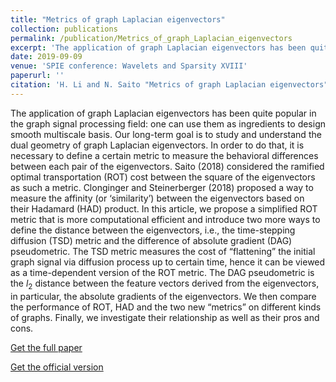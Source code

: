 ```yaml
---
title: "Metrics of graph Laplacian eigenvectors"
collection: publications
permalink: /publication/Metrics_of_graph_Laplacian_eigenvectors
excerpt: 'The application of graph Laplacian eigenvectors has been quite popular in the graph signal processing field: one can use them as ingredients to design smooth multiscale basis. Our long-term goal is to study and understand the dual geometry of graph Laplacian eigenvectors. In order to do that, it is necessary to define a certain metric to measure the behavioral differences between each pair of the eigenvectors. Saito (2018) considered the ramified optimal transportation (ROT) cost between the square of the eigenvectors as such a metric. Clonginger and Steinerberger (2018) proposed a way to measure the affinity (or ‘similarity’) between the eigenvectors based on their Hadamard (HAD) product. In this article, we propose a simplified ROT metric that is more computational efficient and introduce two more ways to define the distance between the eigenvectors, i.e., the time-stepping diffusion (TSD) metric and the difference of absolute gradient (DAG) pseudometric. The TSD metric measures the cost of “flattening” the initial graph signal via diffusion process up to certain time, hence it can be viewed as a time-dependent version of the ROT metric. The DAG pseudometric is the $l_2$ distance between the feature vectors derived from the eigenvectors, in particular, the absolute gradients of the eigenvectors. We then compare the performance of ROT, HAD and the two new “metrics” on different kinds of graphs. Finally, we investigate their relationship as well as their pros and cons.'
date: 2019-09-09
venue: 'SPIE conference: Wavelets and Sparsity XVIII'
paperurl: ''
citation: 'H. Li and N. Saito "Metrics of graph Laplacian eigenvectors", Proc. SPIE 11138, Wavelets and Sparsity XVIII, 111381K (9 September 2019).'
---
```

The application of graph Laplacian eigenvectors has been quite popular in the graph signal processing field: one can use them as ingredients to design smooth multiscale basis. Our long-term goal is to study and understand the dual geometry of graph Laplacian eigenvectors. In order to do that, it is necessary to define a certain metric to measure the behavioral differences between each pair of the eigenvectors. Saito (2018) considered the ramified optimal transportation (ROT) cost between the square of the eigenvectors as such a metric. Clonginger and Steinerberger (2018) proposed a way to measure the affinity (or ‘similarity’) between the eigenvectors based on their Hadamard (HAD) product. In this article, we propose a simplified ROT metric that is more computational efficient and introduce two more ways to define the distance between the eigenvectors, i.e., the time-stepping diffusion (TSD) metric and the difference of absolute gradient (DAG) pseudometric. The TSD metric measures the cost of “flattening” the initial graph signal via diffusion process up to certain time, hence it can be viewed as a time-dependent version of the ROT metric. The DAG pseudometric is the $l_2$ distance between the feature vectors derived from the eigenvectors, in particular, the absolute gradients of the eigenvectors. We then compare the performance of ROT, HAD and the two new “metrics” on different kinds of graphs. Finally, we investigate their relationship as well as their pros and cons.

[Get the full paper](http://haotian127.github.io/files/Metrics_of_graph_Laplacian_eigenvectors.pdf)

[Get the official version](https://doi.org/10.1117/12.2528644)


